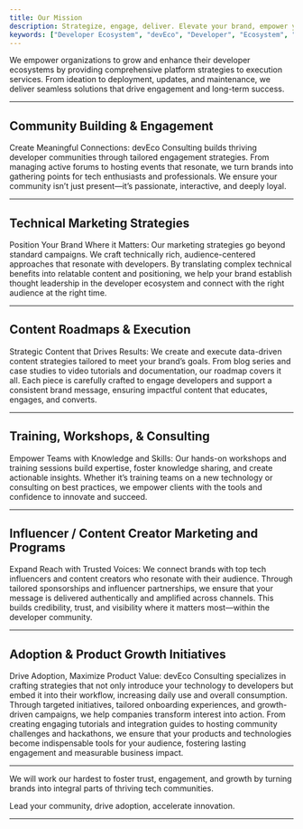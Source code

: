 ```yaml
---
title: Our Mission
description: Strategize, engage, deliver. Elevate your brand, empower your community
keywords: ["Developer Ecosystem", "devEco", "Developer", "Ecosystem", "Community", "Technical Community"]
---
```


We empower organizations to grow and enhance their developer ecosystems by providing comprehensive platform strategies to execution services. From ideation to deployment, updates, and maintenance, we deliver seamless solutions that drive engagement and long-term success.

---

## Community Building & Engagement

Create Meaningful Connections: devEco Consulting builds thriving developer communities through tailored engagement strategies. From managing active forums to hosting events that resonate, we turn brands into gathering points for tech enthusiasts and professionals. We ensure your community isn’t just present—it’s passionate, interactive, and deeply loyal.

---

## Technical Marketing Strategies

Position Your Brand Where it Matters: Our marketing strategies go beyond standard campaigns. We craft technically rich, audience-centered approaches that resonate with developers. By translating complex technical benefits into relatable content and positioning, we help your brand establish thought leadership in the developer ecosystem and connect with the right audience at the right time.

--- 

## Content Roadmaps & Execution

Strategic Content that Drives Results: We create and execute data-driven content strategies tailored to meet your brand’s goals. From blog series and case studies to video tutorials and documentation, our roadmap covers it all. Each piece is carefully crafted to engage developers and support a consistent brand message, ensuring impactful content that educates, engages, and converts.

---

## Training, Workshops, & Consulting

Empower Teams with Knowledge and Skills: Our hands-on workshops and training sessions build expertise, foster knowledge sharing, and create actionable insights. Whether it’s training teams on a new technology or consulting on best practices, we empower clients with the tools and confidence to innovate and succeed.

---

## Influencer / Content Creator Marketing and Programs

Expand Reach with Trusted Voices: We connect brands with top tech influencers and content creators who resonate with their audience. Through tailored sponsorships and influencer partnerships, we ensure that your message is delivered authentically and amplified across channels. This builds credibility, trust, and visibility where it matters most—within the developer community.

---

## Adoption & Product Growth Initiatives

Drive Adoption, Maximize Product Value: devEco Consulting specializes in crafting strategies that not only introduce your technology to developers but embed it into their workflow, increasing daily use and overall consumption. Through targeted initiatives, tailored onboarding experiences, and growth-driven campaigns, we help companies transform interest into action. From creating engaging tutorials and integration guides to hosting community challenges and hackathons, we ensure that your products and technologies become indispensable tools for your audience, fostering lasting engagement and measurable business impact.

---

We will work our hardest to foster trust, engagement, and growth by turning brands into integral parts of thriving tech communities.

Lead your community, drive adoption, accelerate innovation.

---